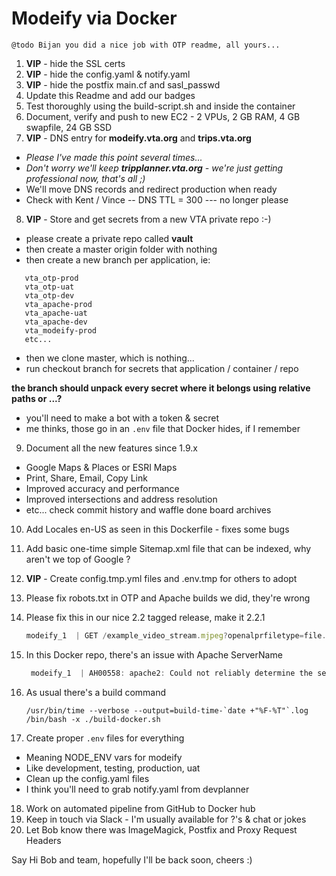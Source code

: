 # Modeify via Docker

```/php
@todo Bijan you did a nice job with OTP readme, all yours...
```

1. __VIP__ - hide the SSL certs
2. __VIP__ - hide the config.yaml & notify.yaml
3. __VIP__ - hide the postfix main.cf and sasl_passwd
4. Update this Readme and add our badges
5. Test thoroughly using the build-script.sh and inside the container
6. Document, verify and push to new EC2 - 2 VPUs, 2 GB RAM, 4 GB swapfile, 24 GB SSD
7. __VIP__ - DNS entry for __modeify.vta.org__ and __trips.vta.org__
 + *Please I've made this point several times...*
 + *Don't worry we'll keep __tripplanner.vta.org__ - we're just getting professional now, that's all ;)*
 + We'll move DNS records and redirect production when ready
 + Check with Kent / Vince -- DNS TTL = 300 --- no longer please
8. __VIP__ - Store and get secrets from a new VTA private repo :-)
 - please create a private repo called **vault**
 - then create a master origin folder with nothing
 - then create a new branch per application, ie:

 ```
    vta_otp-prod
    vta_otp-uat
    vta_otp-dev
    vta_apache-prod
    vta_apache-uat
    vta_apache-dev
    vta_modeify-prod
    etc... 
 ```
 - then we clone master, which is nothing...
 - run checkout branch for secrets that application / container / repo

  __the branch should unpack every secret where it belongs using relative paths or ...?__

 - you'll need to make a bot with a token & secret
 - me thinks, those go in an `.env` file that Docker hides, if I remember
9. Document all the new features since 1.9.x
 - Google Maps & Places or ESRI Maps
 - Print, Share, Email, Copy Link
 - Improved accuracy and performance
 - Improved intersections and address resolution
 - etc... check commit history and waffle done board archives
10. Add Locales en-US as seen in this Dockerfile - fixes some bugs
11. Add basic one-time simple Sitemap.xml file that can be indexed, why aren't we top of Google ?
12. __VIP__ - Create config.tmp.yml files and .env.tmp for others to adopt
13. Please fix robots.txt in OTP and Apache builds we did, they're wrong
14. Please fix this in our nice 2.2 tagged release, make it 2.2.1
    ```javascript
    modeify_1  | GET /example_video_stream.mjpeg?openalprfiletype=file.mjpg 200 0.396 ms - 4244
    ```

15. In this Docker repo, there's an issue with Apache ServerName
    ```javascript
     modeify_1  | AH00558: apache2: Could not reliably determine the server's fully qualified domain name, using 172.18.0.2. Set the 'ServerName' directive globally to suppress this message
    ```

16. As usual there's a build command
    ```/bin/bash
    /usr/bin/time --verbose --output=build-time-`date +"%F-%T"`.log /bin/bash -x ./build-docker.sh
    ```
17. Create proper `.env` files for everything

 - Meaning NODE_ENV vars for modeify
 - Like development, testing, production, uat
 - Clean up the config.yaml files
 - I think you'll need to grab notify.yaml from devplanner
18. Work on automated pipeline from GitHub to Docker hub
19. Keep in touch via Slack - I'm usually available for ?'s & chat or jokes
20. Let Bob know there was ImageMagick, Postfix and Proxy Request Headers

Say Hi Bob and team, hopefully I'll be back soon, cheers :)
